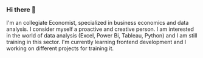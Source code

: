 ### Hi there 👋
I'm an collegiate Economist, specialized in business economics and data analysis. I consider myself a proactive and creative person. I am interested in the world of data analysis (Excel, Power Bi, Tableau, Python) and I am still training in this sector.
I'm currently learning frontend development and I working on different projects for training it.

<!--
**jennyBermudez/jennyBermudez** is a ✨ _special_ ✨ repository because its `README.md` (this file) appears on your GitHub profile.

Here are some ideas to get you started:

- 🔭 I’m currently working on ...
- 🌱 I’m currently learning ...
- 👯 I’m looking to collaborate on ...
- 🤔 I’m looking for help with ...
- 💬 Ask me about ...
- 📫 How to reach me: ...
- 😄 Pronouns: ...
- ⚡ Fun fact: ...
-->
